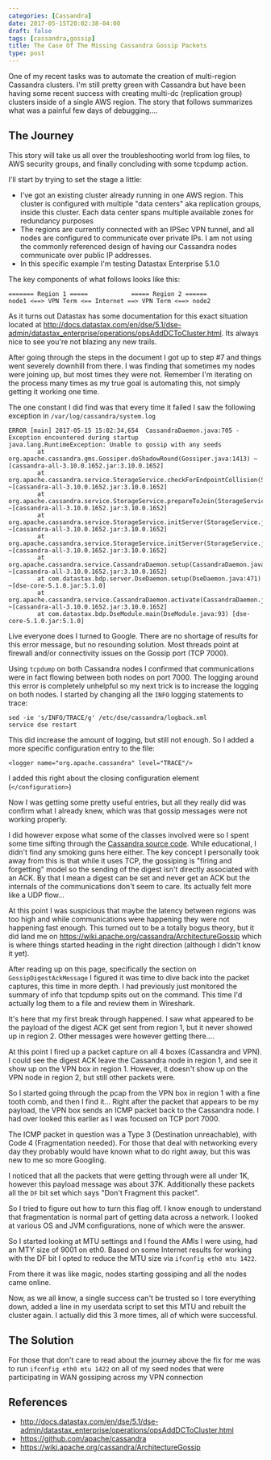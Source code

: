 ```yaml
---
categories: [Cassandra]
date: 2017-05-15T20:02:38-04:00
draft: false
tags: [cassandra,gossip]
title: The Case Of The Missing Cassandra Gossip Packets
type: post
---
```

One of my recent tasks was to automate the creation of multi-region Cassandra 
clusters. I'm still pretty green with Cassandra but have been having some recent
success with creating multi-dc (replication group) clusters inside of a single
AWS region. The story that follows summarizes what was a painful few days
of debugging....

<!--more-->


## The Journey

This story will take us all over the troubleshooting world from log files, to
AWS security groups, and finally concluding with some tcpdump action.

I'll start by trying to set the stage a little:

* I've got an existing cluster already running in one AWS region. This cluster
  is configured with multiple "data centers" aka replication groups, inside
  this cluster. Each data center spans multiple available zones for redundancy
  purposes
* The regions are currently connected with an IPSec VPN tunnel, and all nodes
  are configured to communicate over private IPs. I am not using the commonly
  referenced design of having our Cassandra nodes communicate over public IP
  addresses.
* In this specific example I'm testing Datastax Enterprise 5.1.0

The key components of what follows looks like this:
```
======= Region 1 =====            ===== Region 2 ======
node1 <==> VPN Term <== Internet ==> VPN Term <==> node2
```

As it turns out Datastax has some documentation for this exact situation located
at http://docs.datastax.com/en/dse/5.1/dse-admin/datastax_enterprise/operations/opsAddDCToCluster.html.
Its always nice to see you're not blazing any new trails.

After going through the steps in the document I got up to step #7 and things
went severely downhill from there. I was finding that sometimes my nodes
were joining up, but most times they were not. Remember I'm iterating on the 
process many times as my true goal is automating this, not simply getting it
working one time.

The one constant I did find was that every time it failed I saw the following
exception in `/var/log/cassandra/system.log`

```
ERROR [main] 2017-05-15 15:02:34,654  CassandraDaemon.java:705 - Exception encountered during startup
java.lang.RuntimeException: Unable to gossip with any seeds
        at org.apache.cassandra.gms.Gossiper.doShadowRound(Gossiper.java:1413) ~[cassandra-all-3.10.0.1652.jar:3.10.0.1652]
        at org.apache.cassandra.service.StorageService.checkForEndpointCollision(StorageService.java:555) ~[cassandra-all-3.10.0.1652.jar:3.10.0.1652]
        at org.apache.cassandra.service.StorageService.prepareToJoin(StorageService.java:810) ~[cassandra-all-3.10.0.1652.jar:3.10.0.1652]
        at org.apache.cassandra.service.StorageService.initServer(StorageService.java:671) ~[cassandra-all-3.10.0.1652.jar:3.10.0.1652]
        at org.apache.cassandra.service.StorageService.initServer(StorageService.java:617) ~[cassandra-all-3.10.0.1652.jar:3.10.0.1652]
        at org.apache.cassandra.service.CassandraDaemon.setup(CassandraDaemon.java:393) ~[cassandra-all-3.10.0.1652.jar:3.10.0.1652]
        at com.datastax.bdp.server.DseDaemon.setup(DseDaemon.java:471) ~[dse-core-5.1.0.jar:5.1.0]
        at org.apache.cassandra.service.CassandraDaemon.activate(CassandraDaemon.java:599) ~[cassandra-all-3.10.0.1652.jar:3.10.0.1652]
        at com.datastax.bdp.DseModule.main(DseModule.java:93) [dse-core-5.1.0.jar:5.1.0]

```

Live everyone does I turned to Google. There are no shortage of results for this
error message, but no resounding solution. Most threads point at firewall and/or
connectivity issues on the Gossip port (TCP 7000).

Using `tcpdump` on both Cassandra nodes I confirmed that communications were in
fact flowing between both nodes on port 7000. The logging around this error
is completely unhelpful so my next trick is to increase the logging on both
nodes. I started by changing all the `INFO` logging statements to trace:
```
sed -ie 's/INFO/TRACE/g' /etc/dse/cassandra/logback.xml
service dse restart
```

This did increase the amount of logging, but still not enough. So I added a more
specific configuration entry to the file:
```
<logger name="org.apache.cassandra" level="TRACE"/>
```
I added this right about the closing configuration element (`</configuration>`)

Now I was getting some pretty useful entries, but all they really did was confirm
what I already knew, which was that gossip messages were not working properly.

I did however expose what some of the classes involved were so I spent some time
sifting through the [Cassandra source code](https://github.com/apache/cassandra).
While educational, I didn't find any smoking guns here either. The key concept
I personally took away from this is that while it uses TCP, the gossiping is
"firing and forgetting" model so the sending of the digest isn't directly 
associated with an ACK. By that I mean a digest can be set and never get an ACK
but the internals of the communications don't seem to care. Its actually felt
more like a UDP flow...

At this point I was suspicious that maybe the latency between regions was too
high and while communications were happening they were not happening fast enough.
This turned out to be a totally bogus theory, but it did land me on https://wiki.apache.org/cassandra/ArchitectureGossip
 which is where things started heading in the right direction (although I didn't
know it yet).

After reading up on this page, specifically the section on `GossipDigestAckMessage`
I figured it was time to dive back into the packet captures, this time in more
depth. I had previously just monitored the summary of info that tcpdump spits
out on the command. This time I'd actually log them to a file and review them
in Wireshark.

It's here that my first break through happened. I saw what appeared to be the
payload of the digest ACK get sent from region 1, but it never showed up in 
region 2. Other messages were however getting there....

At this point I fired up a packet capture on all 4 boxes (Cassandra and VPN).
I could see the digest ACK leave the Cassandra node in region 1, and see it
show up on the VPN box in region 1. However, it doesn't show up on the VPN
node in region 2, but still other packets were.

So I started going through the pcap from the VPN box in region 1 with a fine
tooth comb, and then I find it... Right after the packet that appears to
be my payload, the VPN box sends an ICMP packet back to the Cassandra node.
I had over looked this earlier as I was focused on TCP port 7000.

The ICMP packet in question was a Type 3 (Destination unreachable), with Code 4
(Fragmentation needed). For those that deal with networking every day they
probably would have known what to do right away, but this was new to me so more
Googling. 

I noticed that all the packets that were getting through were all under 1K, however
this payload message was about 37K. Additionally these packets all the `DF` bit
set which says "Don't Fragment this packet".

So I tried to figure out how to turn this flag off. I know enough to understand
that fragmentation is normal part of getting data across a network. I looked
at various OS and JVM configurations, none of which were the answer.

So I started looking at MTU settings and I found the AMIs I were using, had an
MTY size of 9001 on eth0. Based on some Internet results for working with the 
DF bit I opted to reduce the MTU size via `ifconfig eth0 mtu 1422`.

From there it was like magic, nodes starting gossiping and all the nodes came
online.

Now, as we all know, a single success can't be trusted so I tore everything down,
added a line in my userdata script to set this MTU and rebuilt the cluster 
again. I actually did this 3 more times, all of which were successful.


## The Solution
For those that don't care to read about the journey above the fix for me was to
run `ifconfig eth0 mtu 1422` on all of my seed nodes that were participating
in WAN gossiping across my VPN connection


## References

* http://docs.datastax.com/en/dse/5.1/dse-admin/datastax_enterprise/operations/opsAddDCToCluster.html
* https://github.com/apache/cassandra
* https://wiki.apache.org/cassandra/ArchitectureGossip
